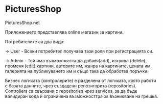 # PicturesShop
PicturesShop.net

Приложението представлява online магазин за картини.

Потребителите са два вида:

-> User - Всеки потребител получава тази роля при регистрацията си.   

-> Admin - Той има възможността да добавя(add), изтрива (delete), променя (edit) картини, авторите им, жанра на картините, цената им, галерията на публикуването им и също така да обработва поръчки.

Бизнес логиката (контролерите) е разделена от логиката, която работи с базата данните, чрез създадени репозиторита (repositories). Controllers са свързани с repositories чрез services, за да бъде валидиран кода и ограничена възможносттра за възникване на грешка.
